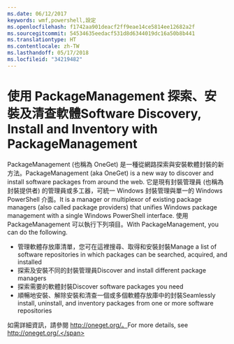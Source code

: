 ```yaml
---
ms.date: 06/12/2017
keywords: wmf,powershell,設定
ms.openlocfilehash: f1742aa901deacf2ff9eae14ce5814ee12682a2f
ms.sourcegitcommit: 54534635eedacf531d8d6344019dc16a50b8b441
ms.translationtype: HT
ms.contentlocale: zh-TW
ms.lasthandoff: 05/17/2018
ms.locfileid: "34219482"
---
```

# <a name="software-discovery-install-and-inventory-with-packagemanagement"></a><span data-ttu-id="6bbca-102">使用 PackageManagement 探索、安裝及清查軟體</span><span class="sxs-lookup"><span data-stu-id="6bbca-102">Software Discovery, Install and Inventory with PackageManagement</span></span>

<span data-ttu-id="6bbca-103">PackageManagement (也稱為 OneGet) 是一種從網路探索與安裝軟體封裝的新方法。</span><span class="sxs-lookup"><span data-stu-id="6bbca-103">PackageManagement (aka OneGet) is a new way to discover and install software packages from around the web.</span></span> <span data-ttu-id="6bbca-104">它是現有封裝管理員 (也稱為封裝提供者) 的管理員或多工器，可統一 Windows 封裝管理與單一的 Windows PowerShell 介面。</span><span class="sxs-lookup"><span data-stu-id="6bbca-104">It is a manager or multiplexor of existing package managers (also called package providers) that unifies Windows package management with a single Windows PowerShell interface.</span></span> <span data-ttu-id="6bbca-105">使用 PackageManagement 可以執行下列項目。</span><span class="sxs-lookup"><span data-stu-id="6bbca-105">With PackageManagement, you can do the following.</span></span>

-   <span data-ttu-id="6bbca-106">管理軟體存放庫清單，您可在這裡搜尋、取得和安裝封裝</span><span class="sxs-lookup"><span data-stu-id="6bbca-106">Manage a list of software repositories in which packages can be searched, acquired, and installed</span></span>
-   <span data-ttu-id="6bbca-107">探索及安裝不同的封裝管理員</span><span class="sxs-lookup"><span data-stu-id="6bbca-107">Discover and install different package managers</span></span>
-   <span data-ttu-id="6bbca-108">探索需要的軟體封裝</span><span class="sxs-lookup"><span data-stu-id="6bbca-108">Discover software packages you need</span></span>
-   <span data-ttu-id="6bbca-109">順暢地安裝、解除安裝和清查一個或多個軟體存放庫中的封裝</span><span class="sxs-lookup"><span data-stu-id="6bbca-109">Seamlessly install, uninstall, and inventory packages from one or more software repositories</span></span>

<span data-ttu-id="6bbca-110">如需詳細資訊，請參閱 http://oneget.org/。</span><span class="sxs-lookup"><span data-stu-id="6bbca-110">For more details, see http://oneget.org/.</span></span>

